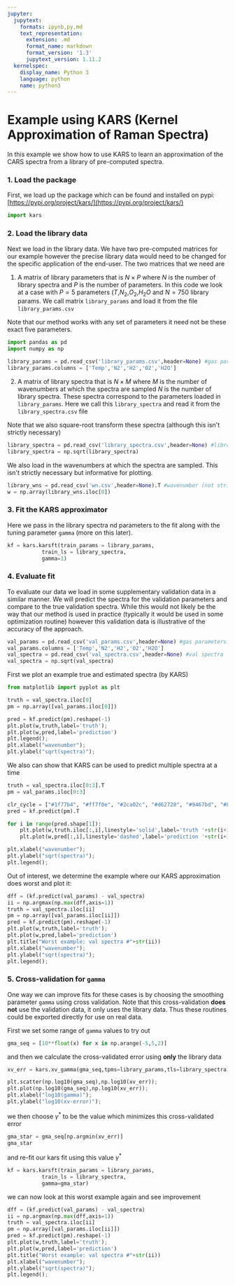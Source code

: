 ```yaml
---
jupyter:
  jupytext:
    formats: ipynb,py,md
    text_representation:
      extension: .md
      format_name: markdown
      format_version: '1.3'
      jupytext_version: 1.11.2
  kernelspec:
    display_name: Python 3
    language: python
    name: python3
---
```


# Example using KARS (Kernel Approximation of Raman Spectra)


In this example we show how to use KARS to learn an approximation of the CARS spectra from a library of pre-computed spectra.


### 1. Load the package


First, we load up the package which can be found and installed on pypi: [https://pypi.org/project/kars/](https://pypi.org/project/kars/)

```python
import kars
```

### 2. Load the library data


Next we load in the library data. We have two pre-computed matrices for our example however the precise library data would need to be changed for the specific application of the end-user. The two matrices that we need are
1. A matrix of library parameters that is $N \times P$ where $N$ is the number of library spectra and $P$ is the number of parameters. In this code we look at a case with $P=5$ parameters ($T$,$N_2$,$O_2$,$H_2O$ and $N=750$ library params. We call matrix `library_params` and load it from the file `library_params.csv`

Note that our method works with any set of parameters it need not be these exact five parameters. 

```python
import pandas as pd
import numpy as np

library_params = pd.read_csv('library_params.csv',header=None) #gas parameters
library_params.columns = ['Temp','N2','H2','O2','H2O']
```

2. A matrix of library spectra that is $N \times M$ where $M$ is the number of wavenumbers at which the spectra are sampled $N$ is the number of library spectra. These spectra correspond to the parameters loaded in `library_params`. Here we call this `library_spectra` and read it from the `library_spectra.csv` file

Note that we also square-root transform these spectra (although this isn't strictly necessary)

```python
library_spectra = pd.read_csv('library_spectra.csv',header=None) #library spectra
library_spectra = np.sqrt(library_spectra)
```

We also load in the wavenumbers at which the spectra are sampled. This isn't strictly necessary but informative for plotting.

```python
library_wns = pd.read_csv('wn.csv',header=None).T #wavenumber (not strictly nec.)
w = np.array(library_wns.iloc[0])
```

### 3. Fit the KARS approximator

Here we pass in the library spectra nd parameters to the fit along with the tuning parameter `gamma` (more on this later). 

```python
kf = kars.karsft(train_params = library_params,
           train_ls = library_spectra,
           gamma=1)
```

### 4. Evaluate fit


To evaluate our data we load in some supplementary validation data in a similar manner. We will predict the spectra for the validation parameters and compare to the true validation spectra. While this would not likely be the way that our method is used in practice (typically it would be used in some optimization routine) however this validation data is illustrative of the accuracy of the approach.

```python
val_params = pd.read_csv('val_params.csv',header=None) #gas parameters
val_params.columns = ['Temp','N2','H2','O2','H2O']
val_spectra = pd.read_csv('val_spectra.csv',header=None) #val spectra
val_spectra = np.sqrt(val_spectra)
```

First we plot an example true and estimated spectra (by KARS)

```python
from matplotlib import pyplot as plt
```

```python
truth = val_spectra.iloc[0]
pm = np.array([val_params.iloc[0]])
```

```python
pred = kf.predict(pm).reshape(-1)
plt.plot(w,truth,label='truth');
plt.plot(w,pred,label='prediction')
plt.legend();
plt.xlabel("wavenumber");
plt.ylabel("sqrt(spectra)");
```

We also can show that KARS can be used to predict multiple spectra at a time

```python
truth = val_spectra.iloc[0:3].T
pm = val_params.iloc[0:3]
```

```python
clr_cycle = ["#1f77b4", "#ff7f0e", "#2ca02c", "#d62728", "#9467bd", "#8c564b", "#e377c2", "#7f7f7f", "#bcbd22", "#17becf"]
pred = kf.predict(pm).T

for i in range(pred.shape[1]):
    plt.plot(w,truth.iloc[:,i],linestyle='solid',label='truth '+str(i+1),color=clr_cycle[i]);
    plt.plot(w,pred[:,i],linestyle='dashed',label='prediction '+str(i+1),color=clr_cycle[i]);

plt.xlabel("wavenumber");
plt.ylabel("sqrt(spectra)");
plt.legend();
```

Out of interest, we determine the example where our KARS approximation does worst and plot it:

```python
dff = (kf.predict(val_params) - val_spectra)
ii = np.argmax(np.max(dff,axis=1))
truth = val_spectra.iloc[ii]
pm = np.array([val_params.iloc[ii]])
pred = kf.predict(pm).reshape(-1)
plt.plot(w,truth,label='truth');
plt.plot(w,pred,label='prediction')
plt.title("Worst example: val spectra #"+str(ii))
plt.xlabel("wavenumber");
plt.ylabel("sqrt(spectra)");
plt.legend();
```

### 5. Cross-validation for `gamma`

One way we can improve fits for these cases is by choosing the smoothing parameter `gamma` using cross validation. Note that this cross-validation **does not** use the validation data, it only uses the library data. Thus these routines could be exported directly for use on real data. 

First we set some range of `gamma` values to try out

```python
gma_seq = [10**float(x) for x in np.arange(-5,5,2)]
```

and then we calculate the cross-validated error using **only** the library data

```python
xv_err = kars.xv_gamma(gma_seq,tpms=library_params,tls=library_spectra)
```

```python
plt.scatter(np.log10(gma_seq),np.log10(xv_err));
plt.plot(np.log10(gma_seq),np.log10(xv_err));
plt.xlabel("log10(gamma)");
plt.ylabel("log10(xv-error)");
```

we then choose $\gamma^*$ to be the value which minimizes this cross-validated error

```python
gma_star = gma_seq[np.argmin(xv_err)]
gma_star
```

and re-fit our kars fit using this value $\gamma^*$

```python
kf = kars.karsft(train_params = library_params,
           train_ls = library_spectra,
           gamma=gma_star)
```

we can now look at this worst example again and see improvement 

```python
dff = (kf.predict(val_params) - val_spectra)
ii = np.argmax(np.max(dff,axis=1))
truth = val_spectra.iloc[ii]
pm = np.array([val_params.iloc[ii]])
pred = kf.predict(pm).reshape(-1)
plt.plot(w,truth,label='truth');
plt.plot(w,pred,label='prediction')
plt.title("Worst example: val spectra #"+str(ii))
plt.xlabel("wavenumber");
plt.ylabel("sqrt(spectra)");
plt.legend();
```
